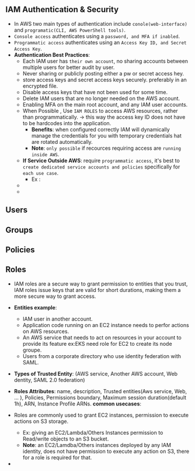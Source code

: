 ## IAM Authentication & Security
- In AWS two main types of authentication include `conole(web-interface)` and `programatic(CLI, AWS PowerShell tools)`.
- `Console access` authenticates using a `password, and MFA if inabled`.
- `Programmatic access` authenticates using an `Access Key ID, and Secret Access Key`.
- **Authentication Best Practices**:
  - Each IAM user has `their own account`, no sharing accounts between multiple users for better audit by user.
  - Never sharing or publicly posting either a pw or secret access hey.
  - store access keys and secret access keys securely. preferably in an encrypted file.
  - Disable access keys that have not been used for some time.
  - Delete IAM users that are no longer needed on the AWS account.
  - Enabling MFA on the main root account, and any IAM user accounts.
  - When Possible , Use `IAM ROLES` to access AWS resources, rather than programmatically. -> this way the access key ID does not have to be hardcodes into the application.
    - **Benefits**: when configured correctly IAM will dynamically manage the credentials for you with temporary credentials hat are rotated automatically.
    - **Note**: `only possible` if recources requiring access are `running inside AWS`.
  - **If Service Outside AWS**: require `programmatic access`, it's best to `create dedicated service accounts and policies` specifically for `each use case`.
    - Ex : 
  - 
  - 
## Users
## Groups
## Policies
## Roles
- IAM roles are a secure way to grant permission to entities that you trust, IAM roles issue keys that are valid for short durations, making them a more secure way to grant access. </br>
- **Entities example**: 
  - IAM user in another account. 
  - Application code running on an EC2 instance needs to perfor actions on AWS resources. 
  - An AWS service that needs to act on resources in your account to provide its feature ex:EKS need role for EC2 to create its node groupe. 
  - Users from a corporate directory who use identity federation with SAML.
- **Types of Trusted Entity**: (AWS service, Another AWS account, Web dentity, SAML 2.0 federation)
- **Roles Attributes**: name, description, Trusted entities(Aws service, Web, ... ), Policies, Permissions boundary, Maximum session duration(default 1h), ARN, Instance Profile ARNs.
**common usecases**:
- Roles are commonly used to grant EC2 instances, permission to execute actions on S3 storage.
  - Ex: giving an EC2/Lambda/Others Instances permission to Read/write objects to an S3 bucket.
  - **Note**: an EC2/Lamdba/Others instances deployed by any IAM identity, does not have permission to execute any action on S3, there for a role is required for that.
  
-  
